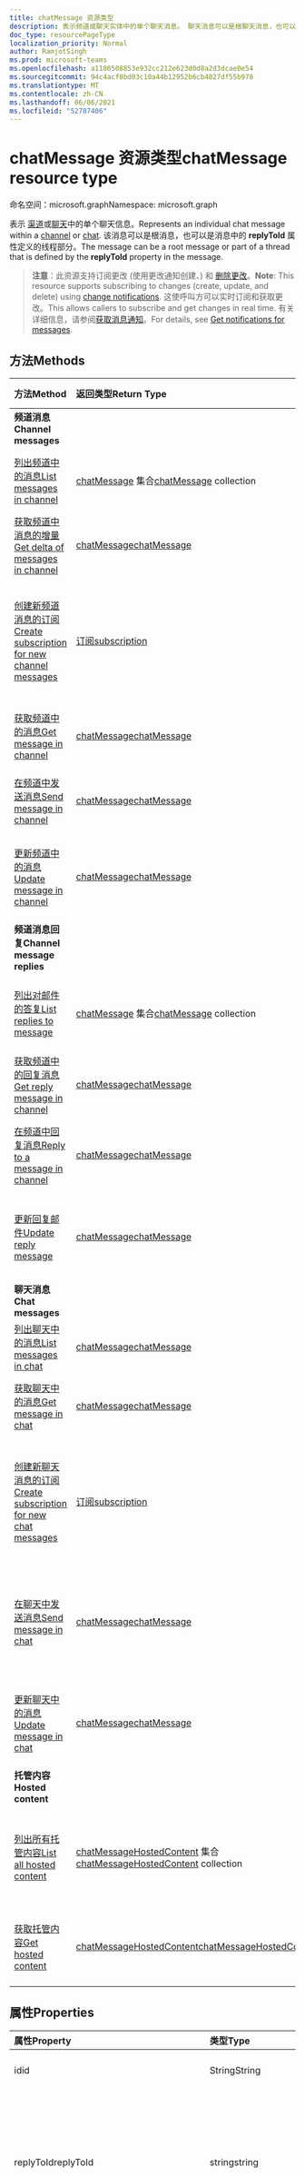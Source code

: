 ```yaml
---
title: chatMessage 资源类型
description: 表示频道或聊天实体中的单个聊天消息。 聊天消息可以是根聊天消息，也可以是由聊天消息中的 **replyToId** 属性定义的线程的一部分。
doc_type: resourcePageType
localization_priority: Normal
author: RamjotSingh
ms.prod: microsoft-teams
ms.openlocfilehash: a1180508853e932cc212e623d0d8a2d3dcae0e54
ms.sourcegitcommit: 94c4acf8bd03c10a44b12952b6cb4827df55b978
ms.translationtype: MT
ms.contentlocale: zh-CN
ms.lasthandoff: 06/06/2021
ms.locfileid: "52787406"
---
```

# <a name="chatmessage-resource-type"></a><span data-ttu-id="cdb54-104">chatMessage 资源类型</span><span class="sxs-lookup"><span data-stu-id="cdb54-104">chatMessage resource type</span></span>

<span data-ttu-id="cdb54-105">命名空间：microsoft.graph</span><span class="sxs-lookup"><span data-stu-id="cdb54-105">Namespace: microsoft.graph</span></span>

<span data-ttu-id="cdb54-106">表示 [渠道](channel.md)或[聊天](chat.md)中的单个聊天信息。</span><span class="sxs-lookup"><span data-stu-id="cdb54-106">Represents an individual chat message within a [channel](channel.md) or [chat](chat.md).</span></span> <span data-ttu-id="cdb54-107">该消息可以是根消息，也可以是消息中的 **replyToId** 属性定义的线程部分。</span><span class="sxs-lookup"><span data-stu-id="cdb54-107">The message can be a root message or part of a thread that is defined by the **replyToId** property in the message.</span></span>

> <span data-ttu-id="cdb54-108">**注意**：此资源支持订阅更改 (使用更改通知创建、) 和 [删除更改](../resources/webhooks.md)。</span><span class="sxs-lookup"><span data-stu-id="cdb54-108">**Note**: This resource supports subscribing to changes (create, update, and delete) using [change notifications](../resources/webhooks.md).</span></span> <span data-ttu-id="cdb54-109">这使呼叫方可以实时订阅和获取更改。</span><span class="sxs-lookup"><span data-stu-id="cdb54-109">This allows callers to subscribe and get changes in real time.</span></span> <span data-ttu-id="cdb54-110">有关详细信息，请参阅[获取消息通知](/graph/teams-changenotifications-chatMessage)。</span><span class="sxs-lookup"><span data-stu-id="cdb54-110">For details, see [Get notifications for messages](/graph/teams-changenotifications-chatMessage).</span></span>

## <a name="methods"></a><span data-ttu-id="cdb54-111">方法</span><span class="sxs-lookup"><span data-stu-id="cdb54-111">Methods</span></span>

| <span data-ttu-id="cdb54-112">方法</span><span class="sxs-lookup"><span data-stu-id="cdb54-112">Method</span></span>       | <span data-ttu-id="cdb54-113">返回类型</span><span class="sxs-lookup"><span data-stu-id="cdb54-113">Return Type</span></span>  |<span data-ttu-id="cdb54-114">说明</span><span class="sxs-lookup"><span data-stu-id="cdb54-114">Description</span></span>|
|:---------------|:--------|:----------|
|<span data-ttu-id="cdb54-115">**频道消息**</span><span class="sxs-lookup"><span data-stu-id="cdb54-115">**Channel messages**</span></span>| | |
|[<span data-ttu-id="cdb54-116">列出频道中的消息</span><span class="sxs-lookup"><span data-stu-id="cdb54-116">List messages in channel</span></span>](../api/channel-list-messages.md) | <span data-ttu-id="cdb54-117">[chatMessage](chatmessage.md) 集合</span><span class="sxs-lookup"><span data-stu-id="cdb54-117">[chatMessage](chatmessage.md) collection</span></span> | <span data-ttu-id="cdb54-118">频道中所有根消息的列表。</span><span class="sxs-lookup"><span data-stu-id="cdb54-118">List of all root messages in a channel.</span></span>|
|[<span data-ttu-id="cdb54-119">获取频道中消息的增量</span><span class="sxs-lookup"><span data-stu-id="cdb54-119">Get delta of messages in channel</span></span>](../api/chatmessage-delta.md)  | [<span data-ttu-id="cdb54-120">chatMessage</span><span class="sxs-lookup"><span data-stu-id="cdb54-120">chatMessage</span></span>](../resources/chatmessage.md) | <span data-ttu-id="cdb54-121">获取频道中的增量消息。</span><span class="sxs-lookup"><span data-stu-id="cdb54-121">Get incremental messages in a channel.</span></span> |
|[<span data-ttu-id="cdb54-122">创建新频道消息的订阅</span><span class="sxs-lookup"><span data-stu-id="cdb54-122">Create subscription for new channel messages</span></span>](../api/subscription-post-subscriptions.md) | [<span data-ttu-id="cdb54-123">订阅</span><span class="sxs-lookup"><span data-stu-id="cdb54-123">subscription</span></span>](subscription.md) | <span data-ttu-id="cdb54-124">收听新邮件、已编辑邮件和已删除邮件以及响应消息。</span><span class="sxs-lookup"><span data-stu-id="cdb54-124">Listen for new, edited, and deleted messages, and reactions to them.</span></span> |
|[<span data-ttu-id="cdb54-125">获取频道中的消息</span><span class="sxs-lookup"><span data-stu-id="cdb54-125">Get message in channel</span></span>](../api/chatmessage-get.md) | [<span data-ttu-id="cdb54-126">chatMessage</span><span class="sxs-lookup"><span data-stu-id="cdb54-126">chatMessage</span></span>](chatmessage.md) | <span data-ttu-id="cdb54-127">获取频道中的单个根消息。</span><span class="sxs-lookup"><span data-stu-id="cdb54-127">Get a single root message in a channel.</span></span>|
|[<span data-ttu-id="cdb54-128">在频道中发送消息</span><span class="sxs-lookup"><span data-stu-id="cdb54-128">Send message in channel</span></span>](../api/chatmessage-post.md) | [<span data-ttu-id="cdb54-129">chatMessage</span><span class="sxs-lookup"><span data-stu-id="cdb54-129">chatMessage</span></span>](chatmessage.md)| <span data-ttu-id="cdb54-130">在频道中创建新的根消息。</span><span class="sxs-lookup"><span data-stu-id="cdb54-130">Create a new root message in a channel.</span></span>|
|[<span data-ttu-id="cdb54-131">更新频道中的消息</span><span class="sxs-lookup"><span data-stu-id="cdb54-131">Update message in channel</span></span>](../api/chatmessage-update.md)|[<span data-ttu-id="cdb54-132">chatMessage</span><span class="sxs-lookup"><span data-stu-id="cdb54-132">chatMessage</span></span>](chatmessage.md)| <span data-ttu-id="cdb54-133">更新 **聊天消息的 policyViolation** 属性。</span><span class="sxs-lookup"><span data-stu-id="cdb54-133">Update the **policyViolation** property of a chat message.</span></span>|
|<span data-ttu-id="cdb54-134">**频道消息回复**</span><span class="sxs-lookup"><span data-stu-id="cdb54-134">**Channel message replies**</span></span>| | |
|[<span data-ttu-id="cdb54-135">列出对邮件的答复</span><span class="sxs-lookup"><span data-stu-id="cdb54-135">List replies to message</span></span>](../api/chatmessage-list-replies.md) | <span data-ttu-id="cdb54-136">[chatMessage](chatmessage.md) 集合</span><span class="sxs-lookup"><span data-stu-id="cdb54-136">[chatMessage](chatmessage.md) collection</span></span>| <span data-ttu-id="cdb54-137">频道中聊天消息的所有回复列表。</span><span class="sxs-lookup"><span data-stu-id="cdb54-137">List of all replies to a chat message in channel.</span></span>|
|[<span data-ttu-id="cdb54-138">获取频道中的回复消息</span><span class="sxs-lookup"><span data-stu-id="cdb54-138">Get reply message in channel</span></span>](../api/chatmessage-get.md) | [<span data-ttu-id="cdb54-139">chatMessage</span><span class="sxs-lookup"><span data-stu-id="cdb54-139">chatMessage</span></span>](chatmessage.md) | <span data-ttu-id="cdb54-140">获取频道中的单个回复消息。</span><span class="sxs-lookup"><span data-stu-id="cdb54-140">Get a single reply message in a channel.</span></span>|
|[<span data-ttu-id="cdb54-141">在频道中回复消息</span><span class="sxs-lookup"><span data-stu-id="cdb54-141">Reply to a message in channel</span></span>](../api/chatmessage-post-replies.md) | [<span data-ttu-id="cdb54-142">chatMessage</span><span class="sxs-lookup"><span data-stu-id="cdb54-142">chatMessage</span></span>](chatmessage.md)| <span data-ttu-id="cdb54-143">回复频道中的现有聊天消息。</span><span class="sxs-lookup"><span data-stu-id="cdb54-143">Reply to an existing chat message in a channel.</span></span>|
|[<span data-ttu-id="cdb54-144">更新回复邮件</span><span class="sxs-lookup"><span data-stu-id="cdb54-144">Update reply message</span></span>](../api/chatmessage-update.md)|[<span data-ttu-id="cdb54-145">chatMessage</span><span class="sxs-lookup"><span data-stu-id="cdb54-145">chatMessage</span></span>](chatmessage.md)| <span data-ttu-id="cdb54-146">更新 **聊天消息的 policyViolation** 属性。</span><span class="sxs-lookup"><span data-stu-id="cdb54-146">Update the **policyViolation** property of a chat message.</span></span>|
|<span data-ttu-id="cdb54-147">**聊天消息**</span><span class="sxs-lookup"><span data-stu-id="cdb54-147">**Chat messages**</span></span>| | |
|[<span data-ttu-id="cdb54-148">列出聊天中的消息</span><span class="sxs-lookup"><span data-stu-id="cdb54-148">List messages in chat</span></span>](../api/chat-list-messages.md)  | [<span data-ttu-id="cdb54-149">chatMessage</span><span class="sxs-lookup"><span data-stu-id="cdb54-149">chatMessage</span></span>](../resources/chatmessage.md) | <span data-ttu-id="cdb54-150">列出聊天中的聊天消息。</span><span class="sxs-lookup"><span data-stu-id="cdb54-150">List chat messages in a chat.</span></span> |
|[<span data-ttu-id="cdb54-151">获取聊天中的消息</span><span class="sxs-lookup"><span data-stu-id="cdb54-151">Get message in chat</span></span>](../api/chatmessage-get.md)  | [<span data-ttu-id="cdb54-152">chatMessage</span><span class="sxs-lookup"><span data-stu-id="cdb54-152">chatMessage</span></span>](../resources/chatmessage.md) | <span data-ttu-id="cdb54-153">获取聊天中的单个聊天消息。</span><span class="sxs-lookup"><span data-stu-id="cdb54-153">Get a single chat message in a chat.</span></span> |
|[<span data-ttu-id="cdb54-154">创建新聊天消息的订阅</span><span class="sxs-lookup"><span data-stu-id="cdb54-154">Create subscription for new chat messages</span></span>](../api/subscription-post-subscriptions.md) | [<span data-ttu-id="cdb54-155">订阅</span><span class="sxs-lookup"><span data-stu-id="cdb54-155">subscription</span></span>](subscription.md) | <span data-ttu-id="cdb54-156">收听新的、编辑的和删除的聊天消息，以及这些消息的反应。</span><span class="sxs-lookup"><span data-stu-id="cdb54-156">Listen for new, edited, and deleted chat messages, and reactions to them.</span></span> |
|[<span data-ttu-id="cdb54-157">在聊天中发送消息</span><span class="sxs-lookup"><span data-stu-id="cdb54-157">Send message in chat</span></span>](../api/chat-post-messages.md) | [<span data-ttu-id="cdb54-158">chatMessage</span><span class="sxs-lookup"><span data-stu-id="cdb54-158">chatMessage</span></span>](chatmessage.md)| <span data-ttu-id="cdb54-159">在现有的一对一或群组聊天对话中发送聊天消息。</span><span class="sxs-lookup"><span data-stu-id="cdb54-159">Send a chat message in an existing 1:1 or group chat conversation.</span></span>|
|[<span data-ttu-id="cdb54-160">更新聊天中的消息</span><span class="sxs-lookup"><span data-stu-id="cdb54-160">Update message in chat</span></span>](../api/chatmessage-update.md)|[<span data-ttu-id="cdb54-161">chatMessage</span><span class="sxs-lookup"><span data-stu-id="cdb54-161">chatMessage</span></span>](chatmessage.md)| <span data-ttu-id="cdb54-162">更新 **聊天消息的 policyViolation** 属性。</span><span class="sxs-lookup"><span data-stu-id="cdb54-162">Update the **policyViolation** property of a chat message.</span></span>|
|<span data-ttu-id="cdb54-163">**托管内容**</span><span class="sxs-lookup"><span data-stu-id="cdb54-163">**Hosted content**</span></span>| | |
|[<span data-ttu-id="cdb54-164">列出所有托管内容</span><span class="sxs-lookup"><span data-stu-id="cdb54-164">List all hosted content</span></span>](../api/chatmessage-list-hostedcontents.md) | <span data-ttu-id="cdb54-165">[chatMessageHostedContent](../resources/chatmessagehostedcontent.md) 集合</span><span class="sxs-lookup"><span data-stu-id="cdb54-165">[chatMessageHostedContent](../resources/chatmessagehostedcontent.md) collection</span></span>| <span data-ttu-id="cdb54-166">获取与邮件关联的所有托管内容。</span><span class="sxs-lookup"><span data-stu-id="cdb54-166">Get all hosted contents associated with a message.</span></span>|
|[<span data-ttu-id="cdb54-167">获取托管内容</span><span class="sxs-lookup"><span data-stu-id="cdb54-167">Get hosted content</span></span>](../api/chatmessagehostedcontent-get.md) | [<span data-ttu-id="cdb54-168">chatMessageHostedContent</span><span class="sxs-lookup"><span data-stu-id="cdb54-168">chatMessageHostedContent</span></span>](../resources/chatmessagehostedcontent.md) | <span data-ttu-id="cdb54-169">获取托管的内容 (其字节数) 消息的字节数。</span><span class="sxs-lookup"><span data-stu-id="cdb54-169">Get hosted content (and its bytes) for a message.</span></span>|


## <a name="properties"></a><span data-ttu-id="cdb54-170">属性</span><span class="sxs-lookup"><span data-stu-id="cdb54-170">Properties</span></span>

| <span data-ttu-id="cdb54-171">属性</span><span class="sxs-lookup"><span data-stu-id="cdb54-171">Property</span></span>   | <span data-ttu-id="cdb54-172">类型</span><span class="sxs-lookup"><span data-stu-id="cdb54-172">Type</span></span> |<span data-ttu-id="cdb54-173">说明</span><span class="sxs-lookup"><span data-stu-id="cdb54-173">Description</span></span>|
|:---------------|:--------|:----------|
|<span data-ttu-id="cdb54-174">id</span><span class="sxs-lookup"><span data-stu-id="cdb54-174">id</span></span>|<span data-ttu-id="cdb54-175">String</span><span class="sxs-lookup"><span data-stu-id="cdb54-175">String</span></span>| <span data-ttu-id="cdb54-176">只读。</span><span class="sxs-lookup"><span data-stu-id="cdb54-176">Read-only.</span></span> <span data-ttu-id="cdb54-177">邮件的唯一 ID。</span><span class="sxs-lookup"><span data-stu-id="cdb54-177">Unique Id of the message.</span></span>|
|<span data-ttu-id="cdb54-178">replyToId</span><span class="sxs-lookup"><span data-stu-id="cdb54-178">replyToId</span></span>| <span data-ttu-id="cdb54-179">string</span><span class="sxs-lookup"><span data-stu-id="cdb54-179">string</span></span> | <span data-ttu-id="cdb54-180">只读。</span><span class="sxs-lookup"><span data-stu-id="cdb54-180">Read-only.</span></span> <span data-ttu-id="cdb54-181">线程的父聊天消息或根聊天消息的 ID。</span><span class="sxs-lookup"><span data-stu-id="cdb54-181">Id of the parent chat message or root chat message of the thread.</span></span> <span data-ttu-id="cdb54-182"> (仅适用于频道中的聊天消息，而仅适用于 chats) </span><span class="sxs-lookup"><span data-stu-id="cdb54-182">(Only applies to chat messages in channels, not chats.)</span></span> |
|<span data-ttu-id="cdb54-183">from</span><span class="sxs-lookup"><span data-stu-id="cdb54-183">from</span></span>|[<span data-ttu-id="cdb54-184">identitySet</span><span class="sxs-lookup"><span data-stu-id="cdb54-184">identitySet</span></span>](identityset.md)| <span data-ttu-id="cdb54-185">只读。</span><span class="sxs-lookup"><span data-stu-id="cdb54-185">Read only.</span></span> <span data-ttu-id="cdb54-186">聊天消息的发送者的详细信息。</span><span class="sxs-lookup"><span data-stu-id="cdb54-186">Details of the sender of the chat message.</span></span>|
|<span data-ttu-id="cdb54-187">etag</span><span class="sxs-lookup"><span data-stu-id="cdb54-187">etag</span></span>| <span data-ttu-id="cdb54-188">string</span><span class="sxs-lookup"><span data-stu-id="cdb54-188">string</span></span> | <span data-ttu-id="cdb54-189">只读。</span><span class="sxs-lookup"><span data-stu-id="cdb54-189">Read-only.</span></span> <span data-ttu-id="cdb54-190">聊天消息的版本号。</span><span class="sxs-lookup"><span data-stu-id="cdb54-190">Version number of the chat message.</span></span> |
|<span data-ttu-id="cdb54-191">messageType</span><span class="sxs-lookup"><span data-stu-id="cdb54-191">messageType</span></span>|<span data-ttu-id="cdb54-192">string</span><span class="sxs-lookup"><span data-stu-id="cdb54-192">string</span></span>|<span data-ttu-id="cdb54-193">聊天消息的类型。</span><span class="sxs-lookup"><span data-stu-id="cdb54-193">The type of chat message.</span></span> <span data-ttu-id="cdb54-194">可能的值是 `message` ：。</span><span class="sxs-lookup"><span data-stu-id="cdb54-194">The possible value is: `message`.</span></span>|
|<span data-ttu-id="cdb54-195">createdDateTime</span><span class="sxs-lookup"><span data-stu-id="cdb54-195">createdDateTime</span></span>|<span data-ttu-id="cdb54-196">dateTimeOffset</span><span class="sxs-lookup"><span data-stu-id="cdb54-196">dateTimeOffset</span></span>|<span data-ttu-id="cdb54-197">创建聊天消息的时间戳。</span><span class="sxs-lookup"><span data-stu-id="cdb54-197">Timestamp of when the chat message was created.</span></span>|
|<span data-ttu-id="cdb54-198">lastModifiedDateTime</span><span class="sxs-lookup"><span data-stu-id="cdb54-198">lastModifiedDateTime</span></span>|<span data-ttu-id="cdb54-199">dateTimeOffset</span><span class="sxs-lookup"><span data-stu-id="cdb54-199">dateTimeOffset</span></span>|<span data-ttu-id="cdb54-200">只读。</span><span class="sxs-lookup"><span data-stu-id="cdb54-200">Read only.</span></span> <span data-ttu-id="cdb54-201">创建聊天消息的时间戳 (设置) 修改，包括添加或删除回应时。</span><span class="sxs-lookup"><span data-stu-id="cdb54-201">Timestamp when the chat message is created (initial setting) or modified, including when a reaction is added or removed.</span></span> |
|<span data-ttu-id="cdb54-202">lastEditedDateTime</span><span class="sxs-lookup"><span data-stu-id="cdb54-202">lastEditedDateTime</span></span>|<span data-ttu-id="cdb54-203">dateTimeOffset</span><span class="sxs-lookup"><span data-stu-id="cdb54-203">dateTimeOffset</span></span>|<span data-ttu-id="cdb54-204">只读。</span><span class="sxs-lookup"><span data-stu-id="cdb54-204">Read only.</span></span> <span data-ttu-id="cdb54-205">编辑聊天消息的时间戳。</span><span class="sxs-lookup"><span data-stu-id="cdb54-205">Timestamp when edits to the chat message were made.</span></span> <span data-ttu-id="cdb54-206">在用户界面中触发"已编辑Teams标记。</span><span class="sxs-lookup"><span data-stu-id="cdb54-206">Triggers an "Edited" flag in the Teams UI.</span></span> <span data-ttu-id="cdb54-207">如果未进行编辑，则值为 `null` 。</span><span class="sxs-lookup"><span data-stu-id="cdb54-207">If no edits are made the value is `null`.</span></span>|
|<span data-ttu-id="cdb54-208">deletedDateTime</span><span class="sxs-lookup"><span data-stu-id="cdb54-208">deletedDateTime</span></span>|<span data-ttu-id="cdb54-209">dateTimeOffset</span><span class="sxs-lookup"><span data-stu-id="cdb54-209">dateTimeOffset</span></span>|<span data-ttu-id="cdb54-210">只读。</span><span class="sxs-lookup"><span data-stu-id="cdb54-210">Read only.</span></span> <span data-ttu-id="cdb54-211">删除聊天消息的时间戳;如果未删除，则返回 null。</span><span class="sxs-lookup"><span data-stu-id="cdb54-211">Timestamp at which the chat message was deleted, or null if not deleted.</span></span> |
|<span data-ttu-id="cdb54-212">subject</span><span class="sxs-lookup"><span data-stu-id="cdb54-212">subject</span></span>|<span data-ttu-id="cdb54-213">string</span><span class="sxs-lookup"><span data-stu-id="cdb54-213">string</span></span>| <span data-ttu-id="cdb54-214">纯文本形式的聊天消息的主题。</span><span class="sxs-lookup"><span data-stu-id="cdb54-214">The subject of the chat message, in plaintext.</span></span>|
|<span data-ttu-id="cdb54-215">body</span><span class="sxs-lookup"><span data-stu-id="cdb54-215">body</span></span>|[<span data-ttu-id="cdb54-216">itemBody</span><span class="sxs-lookup"><span data-stu-id="cdb54-216">itemBody</span></span>](itembody.md)|<span data-ttu-id="cdb54-217">聊天消息内容的纯文本/HTML 表示形式。</span><span class="sxs-lookup"><span data-stu-id="cdb54-217">Plaintext/HTML representation of the content of the chat message.</span></span> <span data-ttu-id="cdb54-218">表示形式由正文中的 contentType 进行指定。</span><span class="sxs-lookup"><span data-stu-id="cdb54-218">Representation is specified by the contentType inside the body.</span></span> <span data-ttu-id="cdb54-219">如果聊天消息包含 [chatMessageMention](chatmessagemention.md)，则内容始终为 HTML 格式。</span><span class="sxs-lookup"><span data-stu-id="cdb54-219">The content is always in HTML if the chat message contains a [chatMessageMention](chatmessagemention.md).</span></span> |
|<span data-ttu-id="cdb54-220">摘要</span><span class="sxs-lookup"><span data-stu-id="cdb54-220">summary</span></span>|<span data-ttu-id="cdb54-221">string</span><span class="sxs-lookup"><span data-stu-id="cdb54-221">string</span></span>| <span data-ttu-id="cdb54-222">可用于推送通知和摘要视图或回退视图的聊天消息的摘要文本。</span><span class="sxs-lookup"><span data-stu-id="cdb54-222">Summary text of the chat message that could be used for push notifications and summary views or fall back views.</span></span> <span data-ttu-id="cdb54-223">仅适用于频道聊天消息，不应用于聊天中的聊天消息。</span><span class="sxs-lookup"><span data-stu-id="cdb54-223">Only applies to channel chat messages, not chat messages in a chat.</span></span> |
|<span data-ttu-id="cdb54-224">附件</span><span class="sxs-lookup"><span data-stu-id="cdb54-224">attachments</span></span>|<span data-ttu-id="cdb54-225">[chatMessageAttachment](chatmessageattachment.md) 集合</span><span class="sxs-lookup"><span data-stu-id="cdb54-225">[chatMessageAttachment](chatmessageattachment.md) collection</span></span> |<span data-ttu-id="cdb54-226">附加文件。</span><span class="sxs-lookup"><span data-stu-id="cdb54-226">Attached files.</span></span> <span data-ttu-id="cdb54-227">附件目前是只读的 – 不支持发送附件。</span><span class="sxs-lookup"><span data-stu-id="cdb54-227">Attachments are currently read-only – sending attachments is not supported.</span></span> |
|<span data-ttu-id="cdb54-228">提及</span><span class="sxs-lookup"><span data-stu-id="cdb54-228">mentions</span></span>|<span data-ttu-id="cdb54-229">[chatMessageMention](chatmessagemention.md) 集合</span><span class="sxs-lookup"><span data-stu-id="cdb54-229">[chatMessageMention](chatmessagemention.md) collection</span></span>| <span data-ttu-id="cdb54-230">聊天消息中提到的实体列表。</span><span class="sxs-lookup"><span data-stu-id="cdb54-230">List of entities mentioned in the chat message.</span></span> <span data-ttu-id="cdb54-231">当前支持用户、机器人、团队、渠道。</span><span class="sxs-lookup"><span data-stu-id="cdb54-231">Currently supports user, bot, team, channel.</span></span>|
|<span data-ttu-id="cdb54-232">重要性</span><span class="sxs-lookup"><span data-stu-id="cdb54-232">importance</span></span>|<span data-ttu-id="cdb54-233">string</span><span class="sxs-lookup"><span data-stu-id="cdb54-233">string</span></span> | <span data-ttu-id="cdb54-234">聊天消息的重要性。</span><span class="sxs-lookup"><span data-stu-id="cdb54-234">The importance of the chat message.</span></span> <span data-ttu-id="cdb54-235">可能的值包括 `normal`、`high`、`urgent`。</span><span class="sxs-lookup"><span data-stu-id="cdb54-235">The possible values are: `normal`, `high`, `urgent`.</span></span>|
|<span data-ttu-id="cdb54-236">反应</span><span class="sxs-lookup"><span data-stu-id="cdb54-236">reactions</span></span>| <span data-ttu-id="cdb54-237">[chatMessageReaction](chatmessagereaction.md) 集合</span><span class="sxs-lookup"><span data-stu-id="cdb54-237">[chatMessageReaction](chatmessagereaction.md) collection</span></span> | <span data-ttu-id="cdb54-238">此聊天消息的反应 (例如，如) 。</span><span class="sxs-lookup"><span data-stu-id="cdb54-238">Reactions for this chat message (for example, Like).</span></span>|
|<span data-ttu-id="cdb54-239">区域设置</span><span class="sxs-lookup"><span data-stu-id="cdb54-239">locale</span></span>|<span data-ttu-id="cdb54-240">string</span><span class="sxs-lookup"><span data-stu-id="cdb54-240">string</span></span>|<span data-ttu-id="cdb54-241">客户端设置的聊天消息区域设置。</span><span class="sxs-lookup"><span data-stu-id="cdb54-241">Locale of the chat message set by the client.</span></span> <span data-ttu-id="cdb54-242">始终设置为 `en-us`。</span><span class="sxs-lookup"><span data-stu-id="cdb54-242">Always set to `en-us`.</span></span>|
|<span data-ttu-id="cdb54-243">policyViolation</span><span class="sxs-lookup"><span data-stu-id="cdb54-243">policyViolation</span></span> | [<span data-ttu-id="cdb54-244">chatMessagePolicyViolation</span><span class="sxs-lookup"><span data-stu-id="cdb54-244">chatMessagePolicyViolation</span></span>](chatmessagepolicyviolation.md) |<span data-ttu-id="cdb54-245">定义 DLP 应用程序中数据丢失防护设置的策略违反 () 属性。</span><span class="sxs-lookup"><span data-stu-id="cdb54-245">Defines the properties of a policy violation set by a data loss prevention (DLP) application.</span></span>|
|<span data-ttu-id="cdb54-246">chatId</span><span class="sxs-lookup"><span data-stu-id="cdb54-246">chatId</span></span>|<span data-ttu-id="cdb54-247">string</span><span class="sxs-lookup"><span data-stu-id="cdb54-247">string</span></span>|<span data-ttu-id="cdb54-248">如果消息是在聊天中发送的，则代表聊天的标识。</span><span class="sxs-lookup"><span data-stu-id="cdb54-248">If the message was sent in a chat, represents the identity of the chat.</span></span>|
|<span data-ttu-id="cdb54-249">channelIdentity</span><span class="sxs-lookup"><span data-stu-id="cdb54-249">channelIdentity</span></span>|[<span data-ttu-id="cdb54-250">channelIdentity</span><span class="sxs-lookup"><span data-stu-id="cdb54-250">channelIdentity</span></span>](channelidentity.md)|<span data-ttu-id="cdb54-251">如果消息是在频道中发送的，则代表频道的标识。</span><span class="sxs-lookup"><span data-stu-id="cdb54-251">If the message was sent in a channel, represents identity of the channel.</span></span>|
|<span data-ttu-id="cdb54-252">webUrl</span><span class="sxs-lookup"><span data-stu-id="cdb54-252">webUrl</span></span>|<span data-ttu-id="cdb54-253">string</span><span class="sxs-lookup"><span data-stu-id="cdb54-253">string</span></span>|<span data-ttu-id="cdb54-254">只读。</span><span class="sxs-lookup"><span data-stu-id="cdb54-254">Read-only.</span></span> <span data-ttu-id="cdb54-255">指向邮件中Microsoft Teams。</span><span class="sxs-lookup"><span data-stu-id="cdb54-255">Link to the message in Microsoft Teams.</span></span>|
## <a name="relationships"></a><span data-ttu-id="cdb54-256">关系</span><span class="sxs-lookup"><span data-stu-id="cdb54-256">Relationships</span></span>

| <span data-ttu-id="cdb54-257">关系</span><span class="sxs-lookup"><span data-stu-id="cdb54-257">Relationship</span></span>   | <span data-ttu-id="cdb54-258">类型</span><span class="sxs-lookup"><span data-stu-id="cdb54-258">Type</span></span>    | <span data-ttu-id="cdb54-259">说明</span><span class="sxs-lookup"><span data-stu-id="cdb54-259">Description</span></span> |
|:---------------|:--------|:----------|
|<span data-ttu-id="cdb54-260">replies</span><span class="sxs-lookup"><span data-stu-id="cdb54-260">replies</span></span>|[<span data-ttu-id="cdb54-261">chatMessage</span><span class="sxs-lookup"><span data-stu-id="cdb54-261">chatMessage</span></span>](chatmessage.md)| <span data-ttu-id="cdb54-262">对指定邮件的答复。</span><span class="sxs-lookup"><span data-stu-id="cdb54-262">Replies for a specified message.</span></span> |
|<span data-ttu-id="cdb54-263">hostedContents</span><span class="sxs-lookup"><span data-stu-id="cdb54-263">hostedContents</span></span>|[<span data-ttu-id="cdb54-264">chatMessageHostedContent</span><span class="sxs-lookup"><span data-stu-id="cdb54-264">chatMessageHostedContent</span></span>](chatmessagehostedcontent.md)| <span data-ttu-id="cdb54-265">由用户托管的消息中Microsoft Teams例如图像或代码段。</span><span class="sxs-lookup"><span data-stu-id="cdb54-265">Content in a message hosted by Microsoft Teams - for example, images or code snippets.</span></span> |

## <a name="json-representation"></a><span data-ttu-id="cdb54-266">JSON 表示形式</span><span class="sxs-lookup"><span data-stu-id="cdb54-266">JSON representation</span></span>

<span data-ttu-id="cdb54-267">下面是资源的 JSON 表示形式。</span><span class="sxs-lookup"><span data-stu-id="cdb54-267">The following is a JSON representation of the resource.</span></span>

<!-- {
  "blockType": "resource",
  "optionalProperties": [
    "replyToId",
    "lastEditedDateTime",
    "deletedDateTime",
    "subject",
    "summary",
    "attachments",
    "mentions",
    "reactions",
    "policyViolation",
    "chatId",
    "channelIdentity"
  ],
  "baseType": "microsoft.graph.entity",
  "@odata.type": "microsoft.graph.chatMessage"
}-->


```json
{
  "id": "string (identifier)",
  "replyToId": "string (identifier)",
  "from": {"@odata.type": "microsoft.graph.identitySet"},
  "etag": "string",
  "messageType": "string",
  "createdDateTime": "string (timestamp)",
  "lastModifiedDateTime": "string (timestamp)",
  "lastEditedDateTime": "string (timestamp)",
  "deletedDateTime": "string (timestamp)",
  "subject": "string",
  "body": {"@odata.type": "microsoft.graph.itemBody"},
  "summary": "string",
  "attachments": [{"@odata.type": "microsoft.graph.chatMessageAttachment"}],
  "mentions": [{"@odata.type": "microsoft.graph.chatMessageMention"}],
  "importance": "string",
  "reactions": [{"@odata.type": "microsoft.graph.chatMessageReaction"}],
  "locale": "string",
  "policyViolation": {"@odata.type": "microsoft.graph.chatMessagePolicyViolation"},
  "chatId": "string",
  "channelIdentity": {"@odata.type": "microsoft.graph.channelIdentity"},
  "webUrl": "string"
}
```

<!-- uuid: 8fcb5dbc-d5aa-4681-8e31-b001d5168d79
2015-10-25 14:57:30 UTC -->
<!--
{
  "type": "#page.annotation",
  "description": "chat message resource",
  "keywords": "",
  "section": "documentation",
  "tocPath": "",
  "suppressions": []
}
-->

